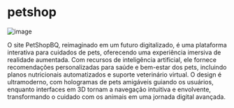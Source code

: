 # petshop
![image](https://github.com/user-attachments/assets/3fa906cc-f5b2-469d-a349-fb68a8bc5827)

O site PetShopBQ, reimaginado em um futuro digitalizado, é uma plataforma interativa para cuidados de pets, oferecendo uma experiência imersiva de realidade aumentada. Com recursos de inteligência artificial, ele fornece recomendações personalizadas para saúde e bem-estar dos pets, incluindo planos nutricionais automatizados e suporte veterinário virtual. O design é ultramoderno, com hologramas de pets amigáveis guiando os usuários, enquanto interfaces em 3D tornam a navegação intuitiva e envolvente, transformando o cuidado com os animais em uma jornada digital avançada.
